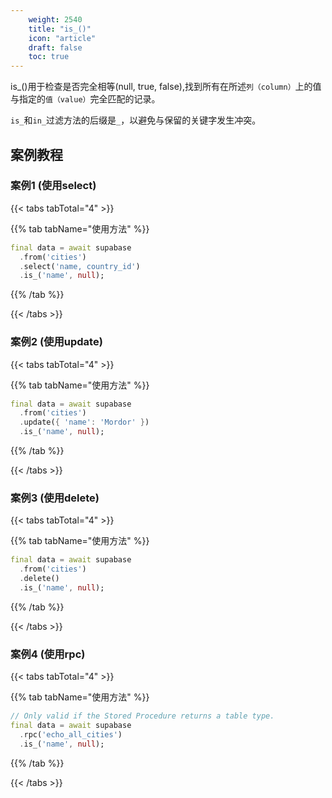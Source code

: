 ```yaml
---
    weight: 2540
    title: "is_()"
    icon: "article"
    draft: false
    toc: true
---
```



is_()用于检查是否完全相等(null, true, false),找到所有在所述`列（column）`上的值与指定的`值（value）`完全匹配的记录。

`is_`和`in_`过滤方法的后缀是`_`，以避免与保留的关键字发生冲突。







## 案例教程
### 案例1 (使用select)

{{< tabs tabTotal="4" >}}

  
  
  
  
>

{{% tab tabName="使用方法" %}}



```dart
final data = await supabase
  .from('cities')
  .select('name, country_id')
  .is_('name', null);
```


{{% /tab %}}

{{< /tabs >}}


### 案例2 (使用update)

{{< tabs tabTotal="4" >}}

  
  
  
  
>

{{% tab tabName="使用方法" %}}



```dart
final data = await supabase
  .from('cities')
  .update({ 'name': 'Mordor' })
  .is_('name', null);
```


{{% /tab %}}

{{< /tabs >}}




### 案例3 (使用delete)

{{< tabs tabTotal="4" >}}

  
  
  
  
>

{{% tab tabName="使用方法" %}}



```dart
final data = await supabase
  .from('cities')
  .delete()
  .is_('name', null);
```


{{% /tab %}}

{{< /tabs >}}


### 案例4 (使用rpc)

{{< tabs tabTotal="4" >}}

  
  
  
  
>

{{% tab tabName="使用方法" %}}



```dart
// Only valid if the Stored Procedure returns a table type.
final data = await supabase
  .rpc('echo_all_cities')
  .is_('name', null);
```


{{% /tab %}}

{{< /tabs >}}